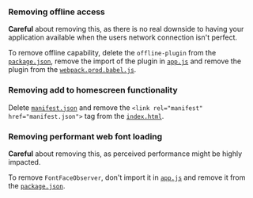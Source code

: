 ### Removing offline access

**Careful** about removing this, as there is no real downside to having your
application available when the users network connection isn't perfect.

To remove offline capability, delete the `offline-plugin` from the
[`package.json`](../../package.json), remove the import of the plugin in
[`app.js`](../../app/app.js) and remove the plugin from the
[`webpack.prod.babel.js`](../../internals/webpack/webpack.prod.babel.js).

### Removing add to homescreen functionality

Delete [`manifest.json`](../../app/manifest.json) and remove the
`<link rel="manifest" href="manifest.json">` tag from the
[`index.html`](../../app/index.html).

### Removing performant web font loading

**Careful** about removing this, as perceived performance might be highly impacted.

To remove `FontFaceObserver`, don't import it in [`app.js`](../../app/app.js) and
remove it from the [`package.json`](../../package.json).

